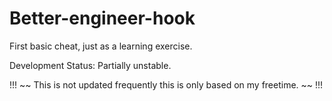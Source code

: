 # Better-engineer-hook
First basic cheat, just as a learning exercise.


Development Status: Partially unstable.

!!! ~~ This is not updated frequently this is only based on my freetime. ~~ !!!
